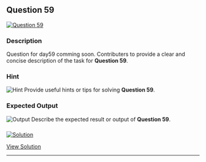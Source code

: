 


## Question 59
<a href="https://github.com/alishgosai/Python-Exercise-and-Solutions/blob/master/questions/Question59.md" target="_blank">
  <img src="https://img.shields.io/badge/Question-59-purple?style=for-the-badge&logoSize=60" alt="Question 59">
</a>

### **Description**
Question for day59 comming soon.
Contributers to provide a clear and concise description of the task for **Question 59**.

### **Hint**
![Hint](https://img.shields.io/badge/Hint:-blue)
Provide useful hints or tips for solving **Question 59**.

### **Expected Output**
![Output](https://img.shields.io/badge/Output:-blue)
Describe the expected result or output of **Question 59**.

### <a href="https://github.com/alishgosai/Python-Exercise-and-Solutions/blob/master/solutions/Solution59.js" target="_blank">
  <img src="https://img.shields.io/badge/Solution-1f8e00?style=for-the-badge&logo=solution&logoColor=white" alt="Solution">
</a>

<a href="https://github.com/alishgosai/Python-Exercise-and-Solutions/blob/master/solutions/Solution59.js" target="_blank">View Solution</a>

---

